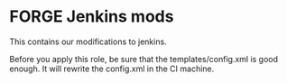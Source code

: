 # FORGE Jenkins mods

This contains our modifications to jenkins.

Before you apply this role, be sure that the templates/config.xml is good
enough. It will rewrite the config.xml in the CI machine.
